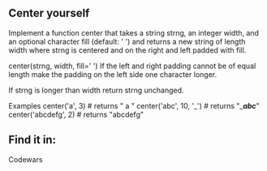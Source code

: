 ## Center yourself

Implement a function center that takes a string strng, an integer width, and an optional character fill (default: ' ') and returns a new string of length width where strng is centered and on the right and left padded with fill.

center(strng, width, fill=' ')
If the left and right padding cannot be of equal length make the padding on the left side one character longer.

If strng is longer than width return strng unchanged.

Examples
center('a', 3)  # returns " a "
center('abc', 10, '_')  # returns "____abc___"
center('abcdefg', 2)  # returns "abcdefg"

## Find it in:

Codewars

